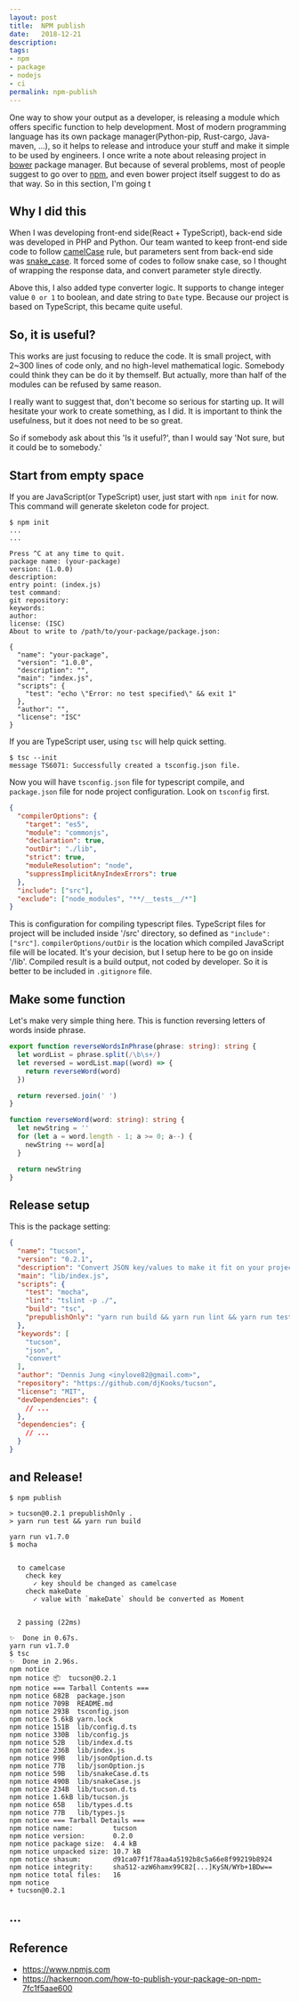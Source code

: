 ```yaml
---
layout: post
title:  NPM publish
date:   2018-12-21
description: 
tags:
- npm
- package
- nodejs
- ci
permalink: npm-publish
---
```



One way to show your output as a developer, is releasing a module which offers specific function to help development. Most of modern programming language has its own package manager(Python-pip, Rust-cargo, Java-maven, ...), so it helps to release and introduce your stuff and make it simple to be used by engineers.
I once write a note about releasing project in [bower](https://bower.io/) package manager. But because of several problems, most of people suggest to go over to [npm](https://www.npmjs.com/), and even bower project itself suggest to do as that way.
So in this section, I'm going t


## Why I did this
When I was developing front-end side(React + TypeScript), back-end side was developed in PHP and Python. Our team wanted to keep front-end side code to follow [camelCase](https://en.wikipedia.org/wiki/Camel_case) rule, but parameters sent from back-end side was [snake_case](https://en.wikipedia.org/wiki/Snake_case). It forced some of codes to follow snake case, so I thought of wrapping the response data, and convert parameter style directly.

Above this, I also added type converter logic. It supports to change integer value `0 or 1` to boolean, and date string to `Date` type. Because our project is based on TypeScript, this became quite useful.


## So, it is useful?
This works are just focusing to reduce the code. It is small project, with 2~300 lines of code only, and no high-level mathematical logic. Somebody could think they can be do it by themself. But actually, more than half of the modules can be refused by same reason.

I really want to suggest that, don't become so serious for starting up. It will hesitate your work to create something, as I did. It is important to think the usefulness, but it does not need to be so great.

So if somebody ask about this 'Is it useful?', than I would say 'Not sure, but it could be to somebody.'


## Start from empty space
If you are JavaScript(or TypeScript) user, just start with `npm init` for now. This command will generate skeleton code for project.
```
$ npm init
...
...

Press ^C at any time to quit.
package name: (your-package)
version: (1.0.0)
description:
entry point: (index.js)
test command:
git repository:
keywords:
author:
license: (ISC)
About to write to /path/to/your-package/package.json:

{
  "name": "your-package",
  "version": "1.0.0",
  "description": "",
  "main": "index.js",
  "scripts": {
    "test": "echo \"Error: no test specified\" && exit 1"
  },
  "author": "",
  "license": "ISC"
}
```

If you are TypeScript user, using `tsc` will help quick setting.
```
$ tsc --init
message TS6071: Successfully created a tsconfig.json file.
```

Now you will have `tsconfig.json` file for typescript compile, and `package.json` file for node project configuration. Look on `tsconfig` first.

```json
{
  "compilerOptions": {
    "target": "es5",
    "module": "commonjs",
    "declaration": true,
    "outDir": "./lib",
    "strict": true,
    "moduleResolution": "node",
    "suppressImplicitAnyIndexErrors": true
  },
  "include": ["src"],
  "exclude": ["node_modules", "**/__tests__/*"]
}
```

This is configuration for compiling typescript files. TypeScript files for project will be included inside '/src' directory, so defined as `"include": ["src"]`. `compilerOptions/outDir` is the location which compiled JavaScript file will be located. It's your decision, but I setup here to be go on inside '/lib'.
Compiled result is a build output, not coded by developer. So it is better to be included in `.gitignore` file.


## Make some function
Let's make very simple thing here. This is function reversing letters of words inside phrase.
```typescript
export function reverseWordsInPhrase(phrase: string): string {
  let wordList = phrase.split(/\b\s+/)
  let reversed = wordList.map((word) => {
    return reverseWord(word)
  })

  return reversed.join(' ')
}

function reverseWord(word: string): string {
  let newString = ''
  for (let a = word.length - 1; a >= 0; a--) {
    newString += word[a]
  }

  return newString
}
```



## Release setup


This is the package setting:
```json
{
  "name": "tucson",
  "version": "0.2.1",
  "description": "Convert JSON key/values to make it fit on your project",
  "main": "lib/index.js",
  "scripts": {
    "test": "mocha",
    "lint": "tslint -p ./",
    "build": "tsc",
    "prepublishOnly": "yarn run build && yarn run lint && yarn run test"
  },
  "keywords": [
    "tucson",
    "json",
    "convert"
  ],
  "author": "Dennis Jung <inylove82@gmail.com>",
  "repository": "https://github.com/djKooks/tucson",
  "license": "MIT",
  "devDependencies": {
    // ...
  },
  "dependencies": {
    // ...
  }
}
```


## and Release!
```
$ npm publish

> tucson@0.2.1 prepublishOnly .
> yarn run test && yarn run build

yarn run v1.7.0
$ mocha


  to camelcase
    check key
      ✓ key should be changed as camelcase
    check makeDate
      ✓ value with `makeDate` should be converted as Moment


  2 passing (22ms)

✨  Done in 0.67s.
yarn run v1.7.0
$ tsc
✨  Done in 2.96s.
npm notice
npm notice 📦  tucson@0.2.1
npm notice === Tarball Contents ===
npm notice 682B  package.json
npm notice 709B  README.md
npm notice 293B  tsconfig.json
npm notice 5.6kB yarn.lock
npm notice 151B  lib/config.d.ts
npm notice 330B  lib/config.js
npm notice 52B   lib/index.d.ts
npm notice 236B  lib/index.js
npm notice 99B   lib/jsonOption.d.ts
npm notice 77B   lib/jsonOption.js
npm notice 59B   lib/snakeCase.d.ts
npm notice 490B  lib/snakeCase.js
npm notice 234B  lib/tucson.d.ts
npm notice 1.6kB lib/tucson.js
npm notice 65B   lib/types.d.ts
npm notice 77B   lib/types.js
npm notice === Tarball Details ===
npm notice name:          tucson
npm notice version:       0.2.0
npm notice package size:  4.4 kB
npm notice unpacked size: 10.7 kB
npm notice shasum:        d91ca07f1f78aa4a5192b8c5a66e8f99219b8924
npm notice integrity:     sha512-azW6hamx99C82[...]KySN/WYb+1BDw==
npm notice total files:   16
npm notice
+ tucson@0.2.1
```


## ...


## Reference
* <https://www.npmjs.com>
* <https://hackernoon.com/how-to-publish-your-package-on-npm-7fc1f5aae600>
